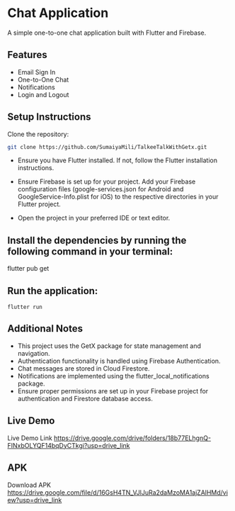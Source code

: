 # Chat Application
A simple one-to-one chat application built with Flutter and Firebase.

## Features
- Email Sign In
- One-to-One Chat
- Notifications
- Login and Logout

## Setup Instructions
Clone the repository:
```bash
git clone https://github.com/SumaiyaMili/TalkeeTalkWithGetx.git
```

- Ensure you have Flutter installed. If not, follow the Flutter installation instructions.

- Ensure Firebase is set up for your project. Add your Firebase configuration files (google-services.json for Android and GoogleService-Info.plist for iOS) to the respective directories in your Flutter project.

- Open the project in your preferred IDE or text editor.

## Install the dependencies by running the following command in your terminal:
flutter pub get

## Run the application:
```
flutter run
```
## Additional Notes
- This project uses the GetX package for state management and navigation.
- Authentication functionality is handled using Firebase Authentication.
- Chat messages are stored in Cloud Firestore.
- Notifications are implemented using the flutter_local_notifications package.
- Ensure proper permissions are set up in your Firebase project for authentication and Firestore database access.

## Live Demo
Live Demo Link https://drive.google.com/drive/folders/18b77ELhgnQ-FINxbOLYQF14bqDyCTkgi?usp=drive_link

## APK
Download APK https://drive.google.com/file/d/16GsH4TN_VJlJuRa2daMzoMA1ajZAlHMd/view?usp=drive_link